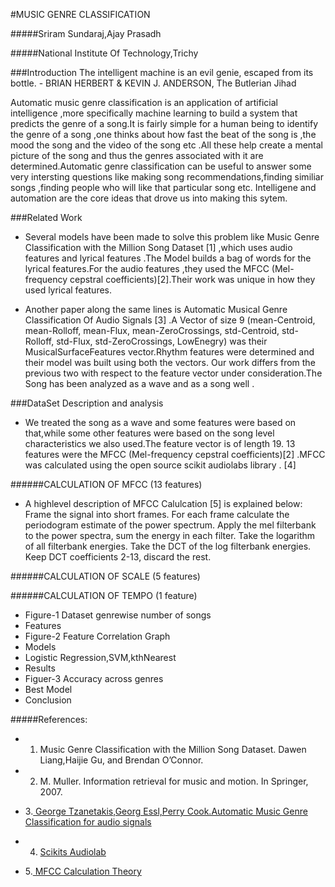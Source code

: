 #MUSIC GENRE CLASSIFICATION 



#####Sriram Sundaraj,Ajay Prasadh 

#####National Institute Of Technology,Trichy

###Introduction
	The intelligent machine is an evil genie, escaped from its bottle.
										-	BRIAN HERBERT & KEVIN J. ANDERSON, The Butlerian Jihad

Automatic music genre classification is an  application of artificial intelligence ,more specifically machine learning to build a system that predicts the genre of a song.It is fairly simple for a human being to identify the genre of a song ,one thinks about how fast the beat of the song is ,the mood the song and the video of the song etc .All these help create a mental picture of the song and  thus the genres associated with it are determined.Automatic genre classification can be useful to answer some very intersting questions like  making song recommendations,finding similiar songs ,finding people who will like that particular song etc.
	Intelligene and automation are the core ideas that drove us into making this sytem.

###Related Work

* Several models have been made to solve this problem like Music Genre Classification with the Million Song Dataset [1] ,which uses audio features and lyrical features .The Model builds a bag of words for the lyrical features.For the audio features ,they used the MFCC (Mel-frequency cepstral coefficients)[2].Their work was unique in how they used lyrical features.

* Another paper along the same lines is Automatic Musical Genre Classification Of Audio Signals [3] .A   Vector of size 9  (mean-Centroid, mean-Rolloff, mean-Flux, mean-ZeroCrossings, std-Centroid, std-Rolloff, std-Flux, std-ZeroCrossings, LowEnegry) was their MusicalSurfaceFeatures  vector.Rhythm features were determined and their model was built using both the vectors.
	Our work differs from the previous two with respect to the feature vector under consideration.The Song has been analyzed as a wave and as a song well .


###DataSet Description and analysis
* We treated the song as a wave and some features were based on that,while some other features were based on the song level characteristics we also used.The feature vector is of length 19. 13 features were the MFCC (Mel-frequency cepstral coefficients)[2] .MFCC was calculated using the open source scikit audiolabs library . [4]

######CALCULATION OF MFCC  (13 features)
* A highlevel description of MFCC Calulcation [5] is explained below: 
 Frame the signal into short frames.
 For each frame calculate the periodogram estimate of the power spectrum.
 Apply the mel filterbank to the power spectra, sum the energy in each filter.
 Take the logarithm of all filterbank energies.
 Take the DCT of the log filterbank energies.
 Keep DCT coefficients 2-13, discard the rest.
	

######CALCULATION OF SCALE (5 features)




######CALCULATION OF TEMPO (1 feature)






* Figure-1 Dataset genrewise number of songs
* Features
* Figure-2 Feature Correlation Graph
* Models
* Logistic Regression,SVM,kthNearest 
* Results
* Figuer-3 Accuracy across genres
* Best Model
* Conclusion





#####References:
* 1. Music Genre Classification with the Million Song Dataset. Dawen Liang,Haijie Gu, and Brendan O’Connor.

* 2. M. Muller. Information retrieval for music and motion. In Springer, 2007.

* 3.[ George Tzanetakis,Georg Essl,Perry Cook.Automatic Music Genre Classification for audio signals ](http://ismir2001.ismir.net/pdf/tzanetakis.pdf)

* 4. [ Scikits Audiolab ](https://pypi.python.org/pypi/scikits.audiolab/)

* 5.[ MFCC Calculation Theory ](http://www.practicalcryptography.com/miscellaneous/machine-learning/guide-mel-frequency-cepstral-coefficients-mfccs/)

